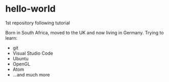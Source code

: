 # hello-world
1st repository following tutorial

Born in South Africa, moved to the UK and now living in Germany.
Trying to learn:
- git
- Visual Studio Code
- Ubuntu
- OpenGL
- Atom
- ...and much more
